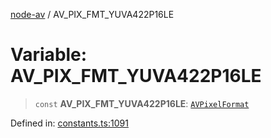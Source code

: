 [node-av](../globals.md) / AV\_PIX\_FMT\_YUVA422P16LE

# Variable: AV\_PIX\_FMT\_YUVA422P16LE

> `const` **AV\_PIX\_FMT\_YUVA422P16LE**: [`AVPixelFormat`](../type-aliases/AVPixelFormat.md)

Defined in: [constants.ts:1091](https://github.com/seydx/av/blob/f8631fc881b394300b1479f511d55cf1c370a87f/src/constants/constants.ts#L1091)
